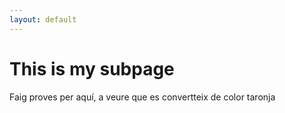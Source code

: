 ```yaml
---
layout: default
---
```


<!-- Link to the custom CSS for this subpage -->
<link rel="stylesheet" href="/Strava/assets/css/custom.css">

# This is my subpage

Faig proves per aquí, a veure que es convertteix de color taronja

